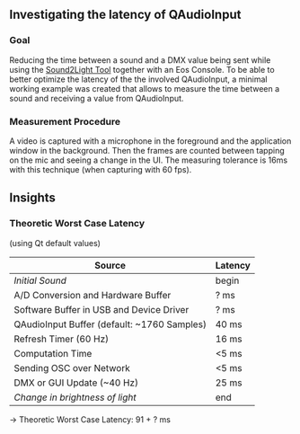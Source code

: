 ## Investigating the latency of QAudioInput

### Goal

Reducing the time between a sound and a DMX value being sent while using the [Sound2Light Tool](https://github.com/ETCLabs/Sound2Light) together with an Eos Console.
To be able to better optimize the latency of the the involved QAudioInput, a minimal working example was created that allows to measure the time between a sound and receiving a value from QAudioInput.

### Measurement Procedure

A video is captured with a microphone in the foreground and the application window in the background. Then the frames are counted between tapping on the mic and seeing a change in the UI. The 	measuring tolerance is 16ms with this technique (when capturing with 60 fps).

## Insights

### Theoretic Worst Case Latency

(using Qt default values)

| Source | Latency |
| --- | --- |
| *Initial Sound* | begin |
| A/D Conversion and Hardware Buffer | ? ms |
| Software Buffer in USB and Device Driver | ? ms |
| QAudioInput Buffer (default: ~1760 Samples) | 40 ms |
| Refresh Timer (60 Hz) | 16 ms |
| Computation Time | <5 ms |
| Sending OSC over Network | <5 ms |
| DMX or GUI Update (~40 Hz) | 25 ms |
| *Change in brightness of light* | end |

-> Theoretic Worst Case Latency: 91 + ? ms
